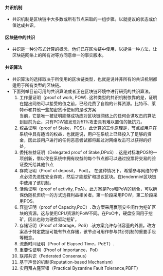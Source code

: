 #### 共识机制

- 共识机制是区块链中大多数或所有节点采取的一组步骤。以就提议的状态或价值达成共识。

#### 区块链中的共识

- 共识是一种分布式计算的概念，他们已在区块链中使用，以提供一种方法，让区块链网络上的所有对等方同意单一的事实版本。

#### 共识算法

- 共识算法的选择取决于所使用的区块链类型，也就是说并非所有的共识机制都适用于所有类型的区块链。
- 下面列举目前可用的共识算法或者正在区块链环境中进行研究的共识算法。
    1. 工作量证明（proof of work, POW).
       这种类型的共识机制依靠的是，证明在提出网络可以接受的值之前，已经花费了自购的计算资源。比特币、莱特币和其他一些加密货币使用的是改方案  
       当前，它是唯一被证明能够成功应对区块链网络上的任何合谋攻击的算法  
       到目前为止，只有POW被发现对51%攻击具有难以置信的抵抗力。
    2. 权益证明（proof of Stake，POS）。此计算的工作原理是，节点或用户在系统中具有适当的权益，也就是说，用户在系统上已经投入了足够的资金，因此该用户进行的任何恶意尝试都将超过对网络攻击可以获得的好处。
    3. 委托权益证明（Delegated proof of Stake,DPoS）. 这是对标准POS的一项创新，借以使在系统中拥有权益的每个节点都可以通过投票将交易的验证委托给其他节点
    4. 存款证明（Proof of deposit， Pod）。 在这种情况下，希望参与网络的节点必须先进性安全存款，然后才能挖矿和提议区块。在tendermint区块链中使用了该机制。
    5. 活动证明（proof of activity, PoA）。此方案是Pos和PoW的组合，可以确保伪随机但统一的方式选择利益相关者。第一阶段采用POW，第二阶段采用POS。
    6. 容量证明（proof of Capacity,PoC）. 改方案采用赢哦安空间作为挖矿区块的资源。这与使用CPU资源的PoW不同。在PoC中，硬盘空间用于挖矿，因此也称为硬盘驱动挖矿。
    7. 存储证明（Proof of Storage，PoS）.该方案允许存储容量的外置。改方案基于特定数据可能有节点存储，该节点可用作参与共识机制的重要手段等概念。
    8. 流逝时间证明（Proof of Elapsed Time，PoET）.
    9. 重要性证明（Proof of Importance，PoI）
    10. 联邦共识（Federated Consensus）
    11. 基于声誉的机制(Reputation-based Mechanism)
    12. 实用拜占庭容错（Practical Byzantine Fault Tolerance,PBFT）
